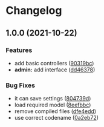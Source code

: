 # Changelog

## 1.0.0 (2021-10-22)


### Features

* add basic controllers ([90319bc](https://www.github.com/brokeyourbike/pro-mobile-topup-opencart/commit/90319bc211a39f5212741f70c301e3b394b90770))
* **admin:** add interface ([dd46378](https://www.github.com/brokeyourbike/pro-mobile-topup-opencart/commit/dd4637858796b03198bad2567246cf900938fe8c))


### Bug Fixes

* it can save settings ([804739d](https://www.github.com/brokeyourbike/pro-mobile-topup-opencart/commit/804739d4358558ee5fced0674bdc90d7dec2438f))
* load required model ([8eefbbc](https://www.github.com/brokeyourbike/pro-mobile-topup-opencart/commit/8eefbbc9a398e62f6dc7df51847b93bc148a7617))
* remove compiled files ([dfe4edd](https://www.github.com/brokeyourbike/pro-mobile-topup-opencart/commit/dfe4eddb8fde0d0d189fa967c0853eb6533daf92))
* use correct codename ([0a2eb72](https://www.github.com/brokeyourbike/pro-mobile-topup-opencart/commit/0a2eb72d8b37ac4c4e90bd574b29dded65368317))
